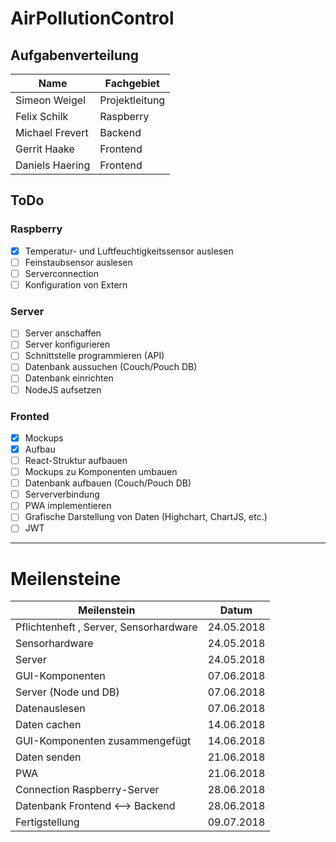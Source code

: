 # AirPollutionControl

## Aufgabenverteilung

|Name | Fachgebiet|
|-----|-----------|
|Simeon Weigel | Projektleitung |
|Felix Schilk | Raspberry|
|Michael Frevert | Backend|
|Gerrit Haake | Frontend|
|Daniels Haering | Frontend|

## ToDo

### Raspberry

- [x] Temperatur- und Luftfeuchtigkeitssensor auslesen
- [ ] Feinstaubsensor auslesen
- [ ] Serverconnection
- [ ] Konfiguration von Extern

### Server

- [ ] Server anschaffen
- [ ] Server konfigurieren
- [ ] Schnittstelle programmieren (API)
- [ ] Datenbank aussuchen (Couch/Pouch DB)
- [ ] Datenbank einrichten
- [ ] NodeJS aufsetzen 

### Fronted

- [x] Mockups
- [x] Aufbau 
- [ ] React-Struktur aufbauen
- [ ] Mockups zu Komponenten umbauen
- [ ] Datenbank aufbauen (Couch/Pouch DB)
- [ ] Serververbindung
- [ ] PWA implementieren
- [ ] Grafische Darstellung von Daten (Highchart, ChartJS, etc.)
- [ ] JWT

----------

# Meilensteine



|Meilenstein | Datum|
|-----|-----------|
|Pflichtenheft , Server, Sensorhardware | 24.05.2018 |
|Sensorhardware | 24.05.2018 |
|Server | 24.05.2018 |
|GUI-Komponenten |07.06.2018|
|Server (Node und DB) |07.06.2018|
|Datenauslesen |07.06.2018|
|Daten cachen |14.06.2018|
|GUI-Komponenten zusammengefügt |14.06.2018|
|Daten senden |21.06.2018|
|PWA |21.06.2018|
|Connection Raspberry-Server |28.06.2018|
|Datenbank Frontend <--> Backend |28.06.2018|
|Fertigstellung | 09.07.2018 |








